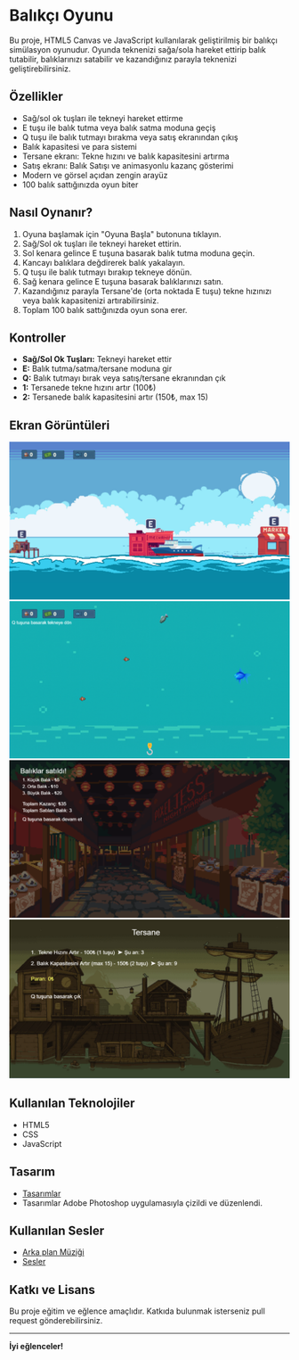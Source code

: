 # Balıkçı Oyunu

Bu proje, HTML5 Canvas ve JavaScript kullanılarak geliştirilmiş bir balıkçı simülasyon oyunudur. Oyunda teknenizi sağa/sola hareket ettirip balık tutabilir, balıklarınızı satabilir ve kazandığınız parayla teknenizi geliştirebilirsiniz.

## Özellikler

- Sağ/sol ok tuşları ile tekneyi hareket ettirme
- E tuşu ile balık tutma veya balık satma moduna geçiş
- Q tuşu ile balık tutmayı bırakma veya satış ekranından çıkış
- Balık kapasitesi ve para sistemi
- Tersane ekranı: Tekne hızını ve balık kapasitesini artırma
- Satış ekranı: Balık Satışı ve animasyonlu kazanç gösterimi
- Modern ve görsel açıdan zengin arayüz
- 100 balık sattığınızda oyun biter


## Nasıl Oynanır?

1. Oyuna başlamak için "Oyuna Başla" butonuna tıklayın.
2. Sağ/Sol ok tuşları ile tekneyi hareket ettirin.
3. Sol kenara gelince E tuşuna basarak balık tutma moduna geçin.
4. Kancayı balıklara değdirerek balık yakalayın.
5. Q tuşu ile balık tutmayı bırakıp tekneye dönün.
6. Sağ kenara gelince E tuşuna basarak balıklarınızı satın.
7. Kazandığınız parayla Tersane'de (orta noktada E tuşu) tekne hızınızı veya balık kapasitenizi artırabilirsiniz.
8. Toplam 100 balık sattığınızda oyun sona erer.

## Kontroller

- **Sağ/Sol Ok Tuşları:** Tekneyi hareket ettir
- **E:** Balık tutma/satma/tersane moduna gir
- **Q:** Balık tutmayı bırak veya satış/tersane ekranından çık
- **1:** Tersanede tekne hızını artır (100₺)
- **2:** Tersanede balık kapasitesini artır (150₺, max 15)

## Ekran Görüntüleri

![Oyun Ekranı](assets/oyun-gorseli/tekne_ekrani.png)
![Deniz Altı Ekranı](assets/oyun-gorseli/deniz_alti_ekrani.png)
![Satış Ekranı](assets/oyun-gorseli/satis_ekrani.png)
![Tersane Ekranı](assets/oyun-gorseli/tersane_ekrani.png)

## Kullanılan Teknolojiler
- HTML5
- CSS
- JavaScript

## Tasarım 
- [Tasarımlar](((https://free-game-assets.itch.io/free-fishing-pixel-art-pack)))
- Tasarımlar Adobe Photoshop uygulamasıyla çizildi ve düzenlendi.

## Kullanılan Sesler
- [Arka plan Müziği]((https://www.youtube.com/watch?v=yEorHVdQdCQ))
- [Sesler]((https://memesoundeffects.com/))


## Katkı ve Lisans

Bu proje eğitim ve eğlence amaçlıdır. Katkıda bulunmak isterseniz pull request gönderebilirsiniz.

---

**İyi eğlenceler!**
